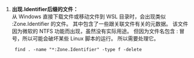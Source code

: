 1. **出现.Identifier后缀的文件：**  
从 Windows 直接下载文件或移动文件到 WSL 目录时，会出现类似 :Zone.Identifier 的文件。
其中包含了一些跟关联文件有关的元数据。
该文件因为微软的 NTFS 功能而出现，虽然没有实际用途。
但因为文件名包含 : 冒号，所以可能会破坏某些 Linux 脚本的运行。
所以需要处理它。

        find . -name "*:Zone.Identifier" -type f -delete
